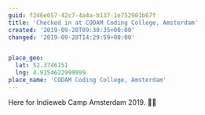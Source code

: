 ```yaml
---
guid: f246e057-42c7-4a4a-b137-1e752901b67f
title: 'Checked in at CODAM Coding College, Amsterdam'
created: '2019-09-28T09:30:35+00:00'
changed: '2019-09-28T14:29:59+00:00'


place_geo:
  lat: 52.3746151
  lng: 4.9154622999999
place_name: 'CODAM Coding College, Amsterdam'
---
```


Here for Indieweb Camp Amsterdam 2019. 🎉🎉
